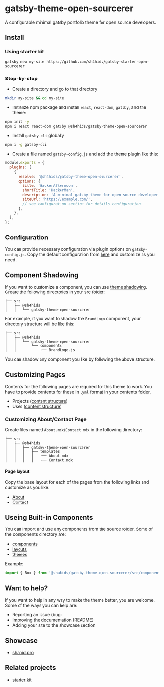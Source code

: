 # gatsby-theme-open-sourcerer

A configurable minimal gatsby portfolio theme for open source developers.

## Install

### Using starter kit

```
gatsby new my-site https://github.com/sh4hids/gatsby-starter-open-sourcerer
```

### Step-by-step

- Create a directory and go to that directory

```bash
mkdir my-site && cd my-site
```

- Initialize npm package and install `react`, `react-dom`, `gatsby`, and the theme:

```bash
npm init -y
npm i react react-dom gatsby @sh4hids/gatsby-theme-open-sourcerer
```

- Install `gatsby-cli` globally

```bash
npm i -g gatsby-cli
```

- Create a file named `gatsby-config.js` and add the theme plugin like this:

```javascript
module.exports = {
  plugins: [
    {
      resolve: '@sh4hids/gatsby-theme-open-sourcerer',
      options: {
        title: 'HackerAfternoon',
        shortTitle: 'HackerMan',
        description: 'A minimal gatsby theme for open source developer',
        siteUrl: 'https://example.com/',
        // see configuration section for details configuration
      },
    },
  ],
};
```

## Configuration

You can provide necessary configuration via plugin options on `gatsby-config.js`. Copy the default configuration from [here](https://github.com/sh4hids/gatsby-theme-open-sourcerer/blob/main/src/config/index.js) and customize as you need.

## Component Shadowing

If you want to customize a component, you can use [theme shadowing](https://www.gatsbyjs.com/docs/how-to/plugins-and-themes/shadowing/). Create the following directories in your src folder:

```
├── src
│   ├── @sh4hids
│   │   └── gatsby-theme-open-sourcerer
```

For example, if you want to shadow the `BrandLogo` component, your directory structure will be like this:

```
├── src
│   ├── @sh4hids
│   │   └── gatsby-theme-open-sourcerer
│   │       └── components
│   │           ├── BrandLogo.js
```

You can shadow any component you like by following the above structure.

## Customizing Pages

Contents for the following pages are required for this theme to work. You have to provide contents for these in `.yml` format in your contents folder.

- Projects ([content structure](https://github.com/sh4hids/gatsby-theme-open-sourcerer/blob/main/contents/projects.yml))
- Uses ([content structure](https://github.com/sh4hids/gatsby-theme-open-sourcerer/blob/main/contents/uses.yml))

### Customizing About/Contact Page

Create files named `About.mdx`/`Contact.mdx` in the following directory:

```
├── src
│   ├── @sh4hids
│   │   ├── gatsby-theme-open-sourcerer
│   │   │   ├── templates
│   │   │   │   ├── About.mdx
│   │   │   │   ├── Contact.mdx
```

#### Page layout

Copy the base layout for each of the pages from the following links and customize as you like.

- [About](https://raw.githubusercontent.com/sh4hids/gatsby-theme-open-sourcerer/main/src/templates/About.mdx)
- [Contact](https://raw.githubusercontent.com/sh4hids/gatsby-theme-open-sourcerer/main/src/templates/Contact.mdx)

## Useing Built-in Components

You can import and use any components from the source folder. Some of the components directory are:

- [components](https://github.com/sh4hids/gatsby-theme-open-sourcerer/tree/main/src/components)
- [layouts](https://github.com/sh4hids/gatsby-theme-open-sourcerer/tree/main/src/layouts)
- [themes](https://github.com/sh4hids/gatsby-theme-open-sourcerer/tree/main/src/styles/themes)

Example:

```javascript
import { Box } from '@shahids/gatsby-theme-open-sourcerer/src/components';
```

## Want to help?

If you want to help in any way to make the theme better, you are welcome. Some of the ways you can help are:

- Reporting an issue (bug)
- Improving the documentation (README)
- Adding your site to the showcase section

## Showcase

- [shahid.pro](https://shahid.pro)

## Related projects

- [starter kit](https://github.com/sh4hids/gatsby-starter-open-sourcerer)
